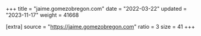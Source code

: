 +++
title = "jaime.gomezobregon.com"
date = "2022-03-22"
updated = "2023-11-17"
weight = 41668

[extra]
source = "https://jaime.gomezobregon.com"
ratio = 3
size = 41
+++

